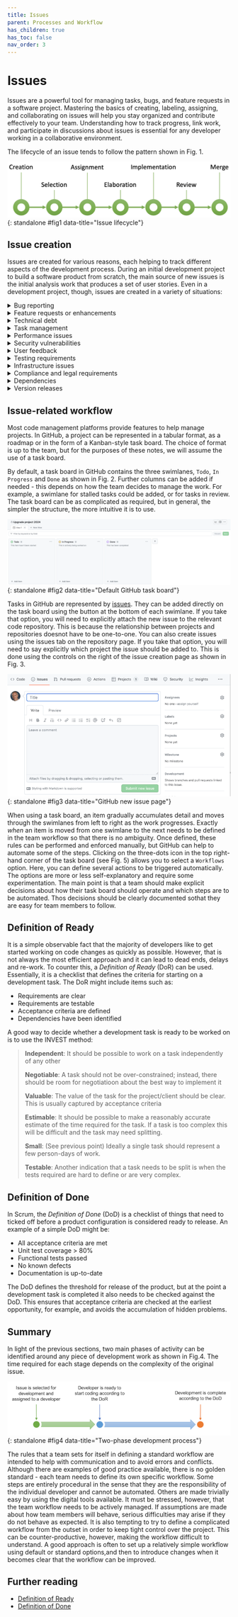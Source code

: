 ```yaml
---
title: Issues
parent: Processes and Workflow
has_children: true
has_toc: false
nav_order: 3
---
```


# Issues

Issues are a powerful tool for managing tasks, bugs, and feature requests in a software 
project. Mastering the basics of creating, labeling, assigning, and collaborating on issues will 
help you stay organized and contribute effectively to your team. Understanding how to track progress, 
link work, and participate in discussions about issues is essential for any developer working in 
a collaborative environment.

The lifecycle of an issue tends to follow the pattern shown in Fig. 1. 

![Fig. 1. Issue lifecycle](images/issue_lifecycle.png){: standalone #fig1 data-title="Issue lifecycle"}

## Issue creation

Issues are created for various reasons, each helping to track different aspects of the development 
process. During an initial development project to build a software product from scratch, the main 
source of new issues is the initial analysis work that produces a set of user stories. Even in a
development project, though, issues are created in a variety of situations:

<details class="blue-bar">
<summary>Bug reporting</summary>
<p>This occurs when a problem or defect is found in the software, such as when the application doesn’t 
behave as expected. For example, a user might report being unable to log in after a password reset 
or a page might crash when submitting a form.</p>
</details>

<details class="blue-bar">
<summary>Feature requests or enhancements</summary>
<p>Here, developers or stakeholders propose new functionality or improvements to existing features. 
Examples include requests to add a dark mode to the user interface or to improve the performance of 
the search function.</p>
</details>

<details class="blue-bar">
<summary>Technical debt</summary>
<p>This refers to areas of the code that need refactoring or cleanup to improve maintainability. For 
instance, developers might need to refactor the authentication module to improve readability or reduce 
duplicate code in the payment processing system.</p>
</details>

<details class="blue-bar">
<summary>Task management</summary>
<p>These tasks might not involve code changes but are still critical to the project, such as setting up 
a continuous integration/continuous deployment (CI/CD) pipeline or writing documentation for an API.</p>
</details>

<details class="blue-bar">
<summary>Performance issues</summary>
<p>Performance issues track areas where the software may be performing inefficiently and needs 
optimization, such as improving database query performance for large datasets or optimizing image 
loading times on a webpage.</p>
</details>

<details class="blue-bar">
<summary>Security vulnerabilities</summary>
<p>Potential or known flaws that could compromise the system lead to the creation of issues. For 
example, a SQL injection vulnerability might need to be fixed, or stronger password encryption 
might need to be implemented.</p>
</details>

<details class="blue-bar">
<summary>User feedback</summary>
<p>When end users provide suggestions or report problems, developers create issues to track and 
address this feedback. Examples include users requesting the ability to export data as CSV or 
reporting that the interface is not intuitive on mobile devices.</p>
</details>

<details class="blue-bar">
<summary>Testing requirements</summary>
<p>Requirements for unit tests, integration tests, or the performance of user acceptance testing (UAT)
are documented as issues. For example, a developer might create an issue to write unit tests for the 
payment processing module or to perform cross-browser testing on a new feature.</p>
</details>

<details class="blue-bar">
<summary>Infrastructure issues</summary>
<p>These are created when there are problems with the project's infrastructure, such as server downtime, 
configuration errors, or deployment failures. An example might be a server crashing during high 
traffic or a misconfiguration in the database connection string.</p>
</details>

<details class="blue-bar">
<summary>Compliance and legal requirements</summary>
<p>Issues are often used to capture compliance and regulatory requirements, especially when ensuring 
that the software meets regulatory or industry standards. Examples include making sure the system 
complies with GDPR regulations or implementing accessibility features in line with WCAG 2.1 
standards.</p>
</details>

<details class="blue-bar">
<summary>Dependencies</summary>
<p>Projects that depend on third-party libraries or services often track dependency-related issues. 
For example, issues might be created to update a third-party library to its latest version or to 
fix an integration problem with a payment gateway API.</p>
</details>

<details class="blue-bar">
<summary>Version releases</summary>
<p>Issues can be used to track specific tasks that must be completed before a new version is deployed. 
This might include preparing release notes for version 2.0 or fixing critical bugs before version 
1.5 is rolled out.</p>
</details>

## Issue-related workflow

Most code management platforms provide features to help manage projects. In GitHub, a project can be
represented in a tabular format, as a roadmap or in the form of a Kanban-style task board. The choice
of format is up to the team, but for the purposes of these notes, we will assume the use of a task board.

By default, a task board in GitHub contains the three swimlanes, `Todo`, `In Progress` and `Done` as
shown in Fig. 2. Further columns can be added if needed - this depends on how the team decides to
manage the work. For example, a swimlane for stalled tasks could be added, or for tasks in review.
The task board can be as complicated as required, but in general, the simpler the structure, the
more intuitive it is to use.

![Fig. 2. Default GitHub task board](images/github_task_board.png){: standalone #fig2 data-title="Default GitHub task board"}

Tasks in GitHub are represented by [issues](https://docs.github.com/en/issues). They can be added
directly on the task board using the button at the bottom of each swimlane. If you take that option,
you will need to explicitly attach the new issue to the relevant code repository. This is because
the relationship between projects and repositories doesnot have to be one-to-one. You can also create
issues using the issues tab on the repository page. If you take that option, you will need to say
explicitly which project the issue should be added to. This is done using the controls on the right of
the issue creation page as shown in Fig. 3.

![Fig. 3. New issue page](images/new_issue.png){: standalone #fig3 data-title="GitHub new issue page"}

When using a task board, an item gradually accumulates detail and moves through the swimlanes from left
to right as the work progresses. Exactly *when* an item is moved from one swimlane to the next needs to
be defined in the team workflow so that there is no ambiguity. Once defined, these rules can be
performed and enforced manually, but GitHub can help to automate some of the steps. Clicking on the
three-dots icon in the top right-hand corner of the task board (see Fig. 5) allows you to select a
`Workflows` option. Here, you can define several actions to be triggered automatically. The options
are more or less self-explanatory and require some experimentation. The main point is that a team
should make explicit decisions about how their task board should operate and which steps are to be
automated. Thos decisions should be clearly documented sothat they are easy for team members to
follow.

## Definition of Ready

It is a simple observable fact that the majority of developers like to get started working on
code changes as quickly as possible. However, that is not always the most efficient approach
and it can lead to dead ends, delays and re-work. To counter this, a *Definition of Ready* (DoR)
can be used. Essentially, it is a checklist that defines the criteria for starting on a
development task. The DoR might include items such as:

* Requirements are clear
* Requirements are testable
* Acceptance criteria are defined
* Dependencies have been identified

A good way to decide whether a development task is ready to be worked on is to use the INVEST
method:

> **Independent**:
> It should be possible to work on a task independently of any other
>
> **Negotiable**:
> A task should not be over-constrained; instead, there should be room for negotiatioon about
> the best way to implement it
>
> **Valuable**:
> The value of the task for the project/client should be clear. This is usually captured by
> acceptance criteria
>
> **Estimable**:
> It should be possible to make a reasonably accurate estimate of the time required for the task.
> If a task is too complex this will be difficult and the task may need splitting.
>
> **Small**:
> (See previous point) Ideally a single task should represent a few person-days of work.
>
> **Testable**:
> Another indication that a task needs to be split is when the tests required are hard to define
> or are very complex.

## Definition of Done

In Scrum, the *Definition of Done* (DoD) is a checklist of things that need to ticked off
before a product configuration is considered ready to release. An example of a simple DoD might be:

* All acceptance criteria are met
* Unit test coverage > 80%
* Functional tests passed
* No known defects
* Documentation is up-to-date

The DoD defines the threshold for release of the product, but at the point a development task
is completed it also needs to be checked against the DoD. This ensures that acceptance
criteria are checked at the earliest opportunity, for example, and avoids the accumulation
of hidden problems.

## Summary

In light of the previous sections, two main phases of activity can be identified around
any piece of development work as shown in Fig.4. The time required for each stage depends on the
complexity of the original issue.

![Fig. 4. Development process](images/dev_process.png){: standalone #fig4 data-title="Two-phase development process"}

The rules that a team sets for itself in defining a standard workflow are intended to help
with communication and to avoid errors and conflicts. Although there are examples of good
practice available, there is no golden standard - each team needs to define its own specific
workflow. Some steps are entirely procedural in the sense that they are the responsibility of
the individual developer and cannot be automated. Others are made trivially easy by using the
digital tools available. It must be stressed, however, that the team workflow needs to be
actively managed. If assumptions are made about how team members will behave, serious difficulties
may arise if they do not behave as expected. It is also tempting to try to define a complicated
workflow from the outset in order to keep tight control over the project. This can be
counter-productive, however, making the workflow difficult to understand. A good approach is
often to set up a relatively simple workflow using default or standard options,and then to
introduce changes when it becomes clear that the workflow can be improved.

## Further reading

* [Definition of Ready](https://resources.scrumalliance.org/Article/pros-cons-definition-ready)
* [Definition of Done](https://www.scrum.org/resources/blog/done-understanding-definition-done)
